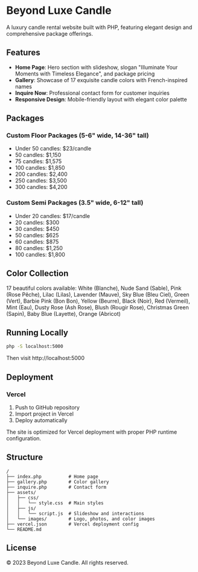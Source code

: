 # Beyond Luxe Candle

A luxury candle rental website built with PHP, featuring elegant design and comprehensive package offerings.

## Features

- **Home Page**: Hero section with slideshow, slogan "Illuminate Your Moments with Timeless Elegance", and package pricing
- **Gallery**: Showcase of 17 exquisite candle colors with French-inspired names
- **Inquire Now**: Professional contact form for customer inquiries
- **Responsive Design**: Mobile-friendly layout with elegant color palette

## Packages

### Custom Floor Packages (5-6" wide, 14-36" tall)
- Under 50 candles: $23/candle
- 50 candles: $1,150
- 75 candles: $1,575
- 100 candles: $1,850
- 200 candles: $2,400
- 250 candles: $3,500
- 300 candles: $4,200

### Custom Semi Packages (3.5" wide, 6-12" tall)
- Under 20 candles: $17/candle
- 20 candles: $300
- 30 candles: $450
- 50 candles: $625
- 60 candles: $875
- 80 candles: $1,250
- 100 candles: $1,800

## Color Collection

17 beautiful colors available: White (Blanche), Nude Sand (Sable), Pink (Rose Pêche), Lilac (Lilas), Lavender (Mauve), Sky Blue (Bleu Ciel), Green (Vert), Barbie Pink (Bon Bon), Yellow (Beurre), Black (Noir), Red (Vermeil), Mint (Eau), Dusty Rose (Ash Rose), Blush (Rougir Rose), Christmas Green (Sapin), Baby Blue (Layette), Orange (Abricot)

## Running Locally

```bash
php -S localhost:5000
```

Then visit http://localhost:5000

## Deployment

### Vercel
1. Push to GitHub repository
2. Import project in Vercel
3. Deploy automatically

The site is optimized for Vercel deployment with proper PHP runtime configuration.

## Structure

```
/
├── index.php          # Home page
├── gallery.php        # Color gallery
├── inquire.php        # Contact form
├── assets/
│   ├── css/
│   │   └── style.css  # Main styles
│   ├── js/
│   │   └── script.js  # Slideshow and interactions
│   └── images/        # Logo, photos, and color images
├── vercel.json        # Vercel deployment config
└── README.md
```

## License

© 2023 Beyond Luxe Candle. All rights reserved.
